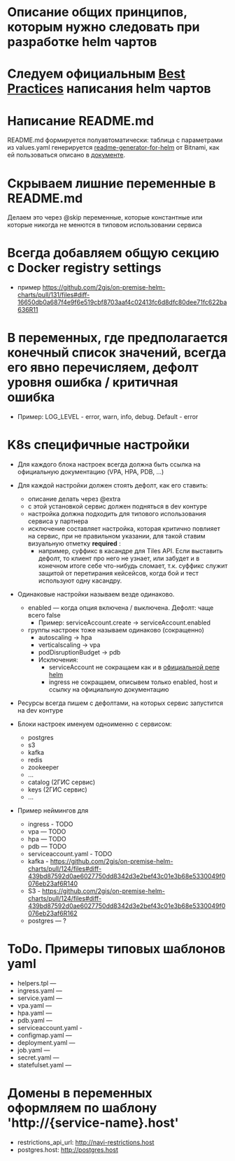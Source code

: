 # Описание общих принципов, которым нужно следовать при разработке helm чартов

# Следуем официальным [Best Practices](https://helm.sh/docs/chart_best_practices/templates/#structure-of-templates) написания helm чартов

# Написание README.md 
README.md формируется полуавтоматически: таблица с параметрами из values.yaml генерируется [readme-generator-for-helm](https://github.com/bitnami-labs/readme-generator-for-helm) от Bitnami, как ей пользоваться описано в [документе](https://docs.google.com/document/d/1iEPG8tcCYu9q5iZssTAPOd43xh8uCQhNXyXhFPUTir8/edit).

# Скрываем лишние переменные в README.md 
Делаем это через @skip переменные, которые константные или которые никогда не менются в типовом использовании сервиса

# Всегда добавляем общую секцию с Docker registry settings
* пример https://github.com/2gis/on-premise-helm-charts/pull/131/files#diff-16650db0a687f4e9f6e519cbf8703aaf4c02413fc6d8dfc80dee71fc622ba636R11

# В переменных, где предполагается конечный список значений, всегда его явно перечисляем, дефолт уровня ошибка / критичная ошибка
* Пример: LOG_LEVEL - error, warn, info, debug. Default - error

# K8s специфичные настройки

* Для каждого блока настроек всегда должна быть ссылка на официальную документацию (VPA, HPA, PDB, ...) 

* Для каждой настройки должен стоять дефолт, как его ставить:
  * описание делать через @extra
  * с этой установкой сервис должен подняться в dev контуре
  * настройка должна подходить для типового использования сервиса у партнера
  * исключение составляет настройка, которая критично повлияет на сервис, при не правильном указании, для такой ставим визуальную отметку **required** : 
     * например, суффикс в касандре для Tiles API. Если выставить дефолт, то клиент про него не узнает, или забудет и в конечном итоге себе что-нибудь сломает, т.к. суффикс служит защитой от перетирания кейсейсов, когда бой и тест используют одну касандру.

* Одинаковые настройки называем везде одинаково.
  * enabled — когда опция включена / выключена. Дефолт: чаще всего false
    * Пример: serviceAccount.create → serviceAccount.enabled
  * группы настроек тоже называем одинаково (сокращенно) 
    * autoscaling →  hpa
    * verticalscaling → vpa
    * podDisruptionBudget → pdb
    * Исключения:
      * serviceAccount не сокращаем как и в [официальной репе helm](https://github.com/helm/helm/blob/main/pkg/chartutil/create.go#L122)
      * ingress не сокращаем, описывем только enabled, host и cсылку на официальную документацию

* Ресурсы всегда пишем с дефолтами, на которых сервис запустится на dev контуре
* Блоки настроек именуем одноименно с сервисом:
  * postgres
  * s3
  * kafka
  * redis
  * zookeeper
  * ...
  * catalog (2ГИС сервис) 
  * keys (2ГИС сервис)
  * ...
  
* Пример неймингов для 
  * ingress - TODO
  * vpa — TODO
  * hpa — TODO
  * pdb — TODO
  * serviceaccount.yaml - TODO
  * kafka - https://github.com/2gis/on-premise-helm-charts/pull/124/files#diff-439bd87592d0ae6027750dd8342d3e2bef43c01e3b68e5330049f0076eb23af6R140 
  * S3 - https://github.com/2gis/on-premise-helm-charts/pull/124/files#diff-439bd87592d0ae6027750dd8342d3e2bef43c01e3b68e5330049f0076eb23af6R162  
  * postgres — ?

# ToDo. Примеры типовых шаблонов yaml
* helpers.tpl —  
* ingress.yaml —
* service.yaml  — 
* vpa.yaml  — 
* hpa.yaml — 
* pdb.yaml — 
* serviceaccount.yaml - 
* configmap.yaml — 
* deployment.yaml — 
* job.yaml — 
* secret.yaml —
* statefulset.yaml — 

# Домены в переменных оформляем по шаблону 'http://{service-name}.host'
  * restrictions_api_url: http://navi-restrictions.host
  * postgres.host: http://postgres.host 
